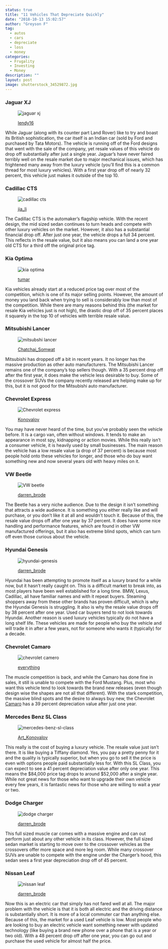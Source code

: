 ```yaml
---
status: true
title: "11 Vehicles That Depreciate Quickly"
date: "2018-10-13 15:02:57"
author: "Greyson F"
tag:
  - autos
  - cars
  - depreciate
  - loss
  - money
categories:
  - Frugality
  - Investing
  - Money
description: ""
layout: post
image: shutterstock_34529872.jpg
---
```


### Jaguar XJ

<figure aria-describedby="caption-attachment-4231" class="wp-caption alignnone" id="attachment_4231" style="width: 693px">

![jaguar xj](/posts/shutterstock_96772405-e1476396239551.jpg)<figcaption class="wp-caption-text" id="caption-attachment-4231">[lendy16](https://www.shutterstock.com/pic-96772405/stock-photo-guangzhou-china-nov-26jaguar-xj-car-on-display-at-the-9th-china-international-automobile-exhibition-on-november-26-2011-in-guangzhou-china.html)</figcaption></figure>

While Jaguar (along with its counter part Land Rover) like to try and boast its British sophistication, the car itself is an Indian car (sold by Ford and purchased by Tata Motors). The vehicle is running off of the Ford designs that went with the sale of the company, yet resale values of this vehicle do drop off substantially after just a single year. Jaguar’s have never faired terribly well on the resale market due to major mechanical issues, which has frightened many away from the luxury vehicle (you’ll find this is a common thread for most luxury vehicles). With a first year drop off of nearly 32 percent, this vehicle just makes it outside of the top 10.

### Cadillac CTS

<figure aria-describedby="caption-attachment-4232" class="wp-caption alignnone" id="attachment_4232" style="width: 700px">

![cadillac cts](/posts/shutterstock_259417373.jpg)<figcaption class="wp-caption-text" id="caption-attachment-4232">[jia_li](https://www.shutterstock.com/pic-259417373/stock-photo-geneva-mar-3-2016-cadillac-cts-v-presented-at-the-85th-international-motor-show-in-geneva-switzerland-on-march-3-2015.html)</figcaption></figure>

The Cadillac CTS is the automaker’s flagship vehicle. With the recent design, the mid sized sedan continues to turn heads and compete with other luxury vehicles on the market. However, it also has a substantial financial drop off. After just one year, the vehicle drops a full 34 percent. This reflects in the resale value, but it also means you can land a one year old CTS for a third off the original price tag.

### Kia Optima

<figure aria-describedby="caption-attachment-4233" class="wp-caption alignnone" id="attachment_4233" style="width: 700px">

![kia optima](/posts/shutterstock_87117274.jpg)<figcaption class="wp-caption-text" id="caption-attachment-4233">[tumar](https://www.shutterstock.com/pic-87117274/stock-photo-minsk-september-24-kia-optima-on-display-at-the-minsk-2011-motorshow-an-international-auto-exhibition-on-september-24-2011-in-minsk-belarus.html)</figcaption></figure>

Kia vehicles already start at a reduced price tag over most of the competition, which is one of its major selling points. However, the amount of money you land back when trying to sell is considerably low than most of the competition. While there are many reasons behind this (the market for resale Kia vehicles just is not high), the drastic drop off of 35 percent places it squarely in the top 10 of vehicles with terrible resale value.

### Mitsubishi Lancer

<figure aria-describedby="caption-attachment-4234" class="wp-caption alignnone" id="attachment_4234" style="width: 700px">

![mitsubshi lancer](/posts/shutterstock_98693408.jpg)<figcaption class="wp-caption-text" id="caption-attachment-4234">[Chatchai_Somwat](https://www.shutterstock.com/pic-98693408/stock-photo-bangkok-march-27-mitsubishi-lancer-ex-car-on-display-at-the-33th-bangkok-international-motor-show-on-march-27-2012-in-bangkok-thailand.html)</figcaption></figure>

Mitsubishi has dropped off a bit in recent years. It no longer has the massive production as other auto manufacturers. The Mitsubishi Lancer remains one of the company’s top sellers though. With a 35 percent drop off after the first year, it does make the vehicle less desirable to buy. Some of the crossover SUVs the company recently released are helping make up for this, but it is not good for the Mitsubishi auto manufacturer.

### Chevrolet Express

<figure aria-describedby="caption-attachment-4243" class="wp-caption alignnone" id="attachment_4243" style="width: 700px">

![Chevrolet express](/posts/shutterstock_355320815.jpg)<figcaption class="wp-caption-text" id="caption-attachment-4243">[Konovalov](https://www.shutterstock.com/pic-355320815/stock-photo-moscow-russia-june-2-2013-motor-car-chevrolet-express-at-the-city-street.html)</figcaption></figure>

You may have never heard of the time, but you’ve probably seen the vehicle before. It is a cargo van, often without windows. It tends to make an appearance in most spy, kidnapping or action movies. While this really isn’t a consumer vehicle, it is heavily used by small businesses. The main reason the vehicle has a low resale value (a drop of 37 percent) is because most people hold onto these vehicles for longer, and those who do buy want something new and now several years old with heavy miles on it.

### VW Beetle

<figure aria-describedby="caption-attachment-4236" class="wp-caption alignnone" id="attachment_4236" style="width: 700px">

![VW beetle](/posts/shutterstock_365337815-1.jpg)<figcaption class="wp-caption-text" id="caption-attachment-4236">[darren_brode](https://www.shutterstock.com/pic-365337815/stock-photo-detroit-january-12-a-volkswagen-beetle-convertible-on-display-at-the-north-american-international-auto-show-media-preview-january-12-2016-in-detroit-michigan.html)</figcaption></figure>

The Beetle has a very niche audience. Due to the design it isn’t something that attracts a wide audience. It is something you either really like and will purchase, or you don’t like it at all and wouldn’t touch it. Because of this, the resale value drops off after one year by 37 percent. It does have some nice handling and performance features, which are found in other VW manufactured offerings, but it also has extreme blind spots, which can turn off even those curious about the vehicle.

### Hyundai Genesis

<figure aria-describedby="caption-attachment-4237" class="wp-caption alignnone" id="attachment_4237" style="width: 700px">

![hyundai-genesis](/posts/shutterstock_246350503.jpg)<figcaption class="wp-caption-text" id="caption-attachment-4237">[darren_brode](https://www.shutterstock.com/pic-246350503/stock-photo-detroit-january-15-the-hyundai-genesis-coupe-on-display-january-15th-2015-at-the-2015-north-american-international-auto-show-in-detroit-michigan.html)</figcaption></figure>

Hyundai has been attempting to promote itself as a luxury brand for a while now, but it hasn’t really caught on. This is a difficult market to break into, as most players have been well established for a long time. BMW, Lexus, Cadillac, all have familiar names and with it repeat buyers. Steaming shoppers away from these other brands has proven difficult, which is why the Hyundai Genesis is struggling. It also is why the resale value drops off by 38 percent after one year. Used car buyers tend to not look towards Hyundai. Another reason is used luxury vehicles typically do not have a long shelf life. These vehicles are made for people who buy the vehicle and will trade it in after a few years, not for someone who wants it (typically) for a decade.

### Chevrolet Camaro

<figure aria-describedby="caption-attachment-4238" class="wp-caption alignnone" id="attachment_4238" style="width: 700px">

![chevrolet camero](/posts/shutterstock_207751075.jpg)<figcaption class="wp-caption-text" id="caption-attachment-4238">[everything](https://www.shutterstock.com/pic-207751075/stock-photo-singapore-june-25-2014-new-design-chevrolet-camaro-from-transformers3-to-audience-in-universal-studios-june-25-2014-singapore.html)</figcaption></figure>

The muscle competition is back, and while the Camaro has done fine in sales, it still is unable to compete with the Ford Mustang. Plus, most who want this vehicle tend to look towards the brand new releases (even though design wise the shapes are not all that different). With the stark competition, the massive blind spots and the desire to always buy new, the Chevrolet [Camaro](https://www.forbes.com/sites/jimgorzelany/2016/01/08/new-cars-that-suffer-the-worst-resale-values/#73fe5423360f) has a 39 percent depreciation value after just one year.

### Mercedes Benz SL Class

<figure aria-describedby="caption-attachment-4239" class="wp-caption alignnone" id="attachment_4239" style="width: 700px">

![mercedes-benz-sl-class](/posts/shutterstock_227894839.jpg)<figcaption class="wp-caption-text" id="caption-attachment-4239">[Art_Konovalov](https://www.shutterstock.com/pic-227894839/stock-photo-saint-tropez-france-august-3-2014-black-sports-car-mercedes-benz-r231-sl-class-at-the-city-street.html)</figcaption></figure>

This really is the cost of buying a luxury vehicle. The resale value just isn’t there. It is like buying a Tiffany diamond. Yes, you pay a pretty penny for it and the quality is typically superior, but when you go to sell it the price is even with options people paid substantially less for. With this SL Class, you can expect to see a 41 percent depreciation value after only one year. This means the $84,000 price tag drops to around $52,000 after a single year. While not great news for those who want to upgrade their own vehicle every few years, it is fantastic news for those who are willing to wait a year or two.

### Dodge Charger

<figure aria-describedby="caption-attachment-4240" class="wp-caption alignnone" id="attachment_4240" style="width: 700px">

![dodge charger](/posts/shutterstock_387605164.jpg)<figcaption class="wp-caption-text" id="caption-attachment-4240">[darren_brode](https://www.shutterstock.com/pic-387605164/stock-photo-chicago-february-12-the-2017-dodge-charger-hellcat-on-display-at-the-chicago-auto-show-media-preview-february-12-2016-in-chicago-illinois.html)</figcaption></figure>

This full sized muscle car comes with a massive engine and can out perform just about any other vehicle in its class. However, the full sized sedan market is starting to move over to the crossover vehicles as the crossovers offer more space and more leg room. While many crossover SUVs are unable to compete with the engine under the Charger’s hood, this sedan sees a first year depreciation drop off of 45 percent.

### Nissan Leaf

<figure aria-describedby="caption-attachment-4241" class="wp-caption alignnone" id="attachment_4241" style="width: 700px">

![nissan leaf](/posts/shutterstock_249344869.jpg)<figcaption class="wp-caption-text" id="caption-attachment-4241">[darren_brode](https://www.shutterstock.com/pic-249344869/stock-photo-detroit-january-15-the-nissan-leaf-on-display-january-15th-2015-at-the-2015-north-american-international-auto-show-in-detroit-michigan.html)</figcaption></figure>

Now this is an electric car that simply has not fared well at all. The major problem with the vehicle is that it is both all electric and the driving distance is substantially short. It is more of a local commuter car than anything else. Because of this, the market for a used Leaf vehicle is low. Most people who are looking to buy an electric vehicle want something newer with updated technology (like buying a brand new phone over a phone that is a year or two old). With a 48 percent drop off after one year, you can go out and purchase the used vehicle for almost half the price.
